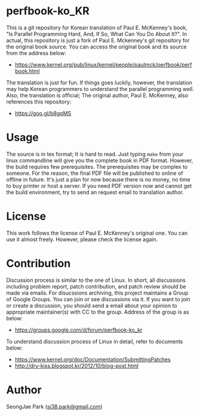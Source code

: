 perfbook-ko_KR
==============

This is a git repository for Korean translation of Paul E. McKenney's book, "Is
Parallel Programming Hard, And, If So, What Can You Do About It?".
In actual, this repository is just a fork of Paul E. Mckenney's git repository
for the original book source.
You can access the original book and its source from the address below:
- https://www.kernel.org/pub/linux/kernel/people/paulmck/perfbook/perfbook.html

The translation is just for fun.
If things goes luckily, however, the translation may help Korean programmers to
understand the parallel programming well.
Also, the translation is official; The original author, Paul E. McKenney, also
references this repository:
- https://goo.gl/b8gqMS


Usage
=====

The source is in tex format; It is hard to read.
Just typing `make` from your linux commandline will give you the complete book
in PDF format.  However, the build requires few prerequisites. The
prerequisites may be complex to someone.  For the reason, the final PDF file
will be published to online of offline in future.  It's just a plan for now
because there is no money, no time to buy printer or host a server.  If you
need PDF version now and cannot get the build environment, try to send an
request email to translation author.


License
=======

This work follows the license of Paul E. McKenney's original one.
You can use it almost freely.
However, please check the license again.


Contribution
============

Discussion process is similar to the one of Linux.
In short, all discussions including problem report, patch contribution, and
patch review should be made via emails.
For disucssions archiving, this project maintains a Group of Google Groups.
You can join or see discussions via it.
If you want to join or create a discussion, you should send a email about your
opinion to appropriate maintainer(s) with CC to the group.
Address of the group is as below:
- https://groups.google.com/d/forum/perfbook-ko_kr

To understand discussion process of Linux in detail, refer to documents below:
- https://www.kernel.org/doc/Documentation/SubmittingPatches
- http://dry-kiss.blogspot.kr/2012/10/blog-post.html


Author
======

SeongJae Park (sj38.park@gmail.com)
